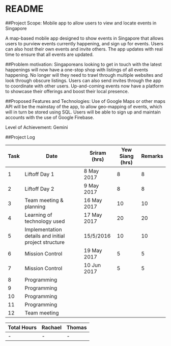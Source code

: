 # README

##Project Scope:
Mobile app to allow users to view and locate events in Singapore

A map-based mobile app designed to show events in Singapore that allows users to purview events currently happening, and sign up for events. Users can also host their own events and invite others. The app updates with real time to ensure that all events are updated.

##Problem motivation:
Singaporeans looking to get in touch with the latest happenings will now have a one-stop shop with listings of all events happening. No longer will they need to trawl through multiple websites and look through obscure listings. Users can also send invites through the app to coordinate with other users. Up-and-coming events now have a platform to showcase their offerings and boost their local presence.

##Proposed Features and Technologies: 
Use of Google Maps or other maps API will be the mainstay of the app, to allow geo-mapping of events, which will in turn be stored using SQL. Users will be able to sign up and maintain accounts with the use of Google Firebase.

Level of Achievement: Gemini

##Project Log

| Task | Date | Sriram (hrs) | Yew Siang (hrs) | Remarks |
| --- | --- | --- | --- | --- |
| 1 | Liftoff Day 1 | 8 May 2017 | 8 | 8 | Overview of Mobile App Development & Basic Android App Development |
| 2 | Liftoff Day 2 | 9 May 2017 | 8 | 8 | Intermediate Android App Development, An introduction to Serverless codes on Windows Azure and Git |
| 3 | Team meeting & planning | 16 May 2017 | 10 | 10 | Planning of idea execution for the project and technology required |
| 4 | Learning of technology used | 17 May 2017 | 20 | 20 | React, JSX, SQL database and Android Dev |
| 5 | Implementation details and initial project structure | 15/5/2016 | 10 | 10 | Discussion of the specific implementation of features |
| 6 | Mission Control | 19 May 2017 | 5 | 5 | MeteorJS Workshop |
| 7 | Mission Control | 10 Jun 2017 | 5 | 5 | Web Security Workshop and Google Workshop on BigQuery |
| 8 | Programming |  |  |  | Develop database models |
| 9 | Programming |  |  |  | Develop database models |
| 10 | Programming |  |  |  | Develop database models |
| 11 | Programming |  |  |  | Develop different database functions |
| 12 | Team meeting |  |  |  | Worked on Milestones |

| Total Hours | Rachael | Thomas |
| --- | --- | --- |
| - | - | - |
